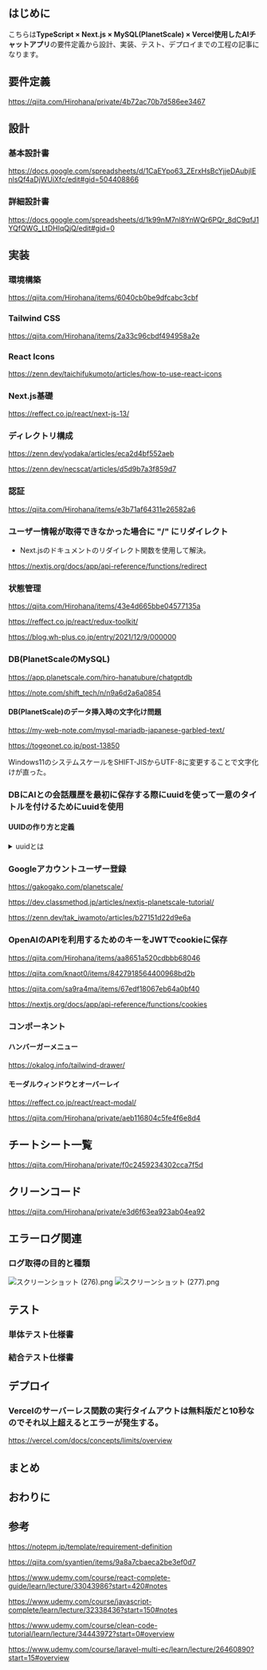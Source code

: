 ## はじめに
こちらは**TypeScript × Next.js × MySQL(PlanetScale) × Vercel使用したAIチャットアプリ**の要件定義から設計、実装、テスト、デプロイまでの工程の記事になります。

## 要件定義

https://qiita.com/Hirohana/private/4b72ac70b7d586ee3467

## 設計

### 基本設計書

https://docs.google.com/spreadsheets/d/1CaEYpo63_ZErxHsBcYjjeDAubjlEnlsQf4aDjWUiXfc/edit#gid=504408866

### 詳細設計書

https://docs.google.com/spreadsheets/d/1k99nM7nl8YnWQr6PQr_8dC9qfJ1YQfQWG_LtDHIqQjQ/edit#gid=0

## 実装

### 環境構築
https://qiita.com/Hirohana/items/6040cb0be9dfcabc3cbf

### Tailwind CSS
https://qiita.com/Hirohana/items/2a33c96cbdf494958a2e

### React Icons
https://zenn.dev/taichifukumoto/articles/how-to-use-react-icons

### Next.js基礎
https://reffect.co.jp/react/next-js-13/

### ディレクトリ構成
https://zenn.dev/yodaka/articles/eca2d4bf552aeb

https://zenn.dev/necscat/articles/d5d9b7a3f859d7

### 認証
https://qiita.com/Hirohana/items/e3b71af64311e26582a6

### ユーザー情報が取得できなかった場合に "/" にリダイレクト
* Next.jsのドキュメントのリダイレクト関数を使用して解決。

https://nextjs.org/docs/app/api-reference/functions/redirect


### 状態管理
https://qiita.com/Hirohana/items/43e4d665bbe04577135a

https://reffect.co.jp/react/redux-toolkit/

https://blog.wh-plus.co.jp/entry/2021/12/9/000000

### DB(PlanetScaleのMySQL)
https://app.planetscale.com/hiro-hanatubure/chatgptdb

https://note.com/shift_tech/n/n9a6d2a6a0854

#### DB(PlanetScale)のデータ挿入時の文字化け問題
https://my-web-note.com/mysql-mariadb-japanese-garbled-text/

https://togeonet.co.jp/post-13850

Windows11のシステムスケールをSHIFT-JISからUTF-8に変更することで文字化けが直った。

### DBにAIとの会話履歴を最初に保存する際にuuidを使って一意のタイトルを付けるためにuuidを使用

#### UUIDの作り方と定義

<details><summary>uuidとは</summary>

UUID（Universally Unique Identifier）は、128ビット（16バイト）の値で表される識別子です。先頭から4ビットごとに16進数の値（0～F）に変換し、5つのグループに区切って表現します。

正確な形式は次のとおりです：
「XXXXXXXX-XXXX-XXXX-XXXX-XXXXXXXXXXXX」

ここで、各「X」は4ビット（1つの16進数文字）を表し、合計で32文字の16進数表現が含まれます。区切り文字としてハイフン（-）を使用して、5つのグループに分けられます。

なお、それぞれの4ビット（4桁の2進数）が16進数に変換されることにより、16進数文字が得られます。例えば、0000は0、0001は1、0010は2、…、1111はFになります。

この形式によって、UUIDはランダム性が高く、全世界で一意の値を持つことが保証されます。UUIDは、データベースのレコードやファイルの名前、識別子の生成などさまざまな場面で利用されます。

https://mebee.info/2022/07/19/post-61487/

</details>



### Googleアカウントユーザー登録
https://gakogako.com/planetscale/

https://dev.classmethod.jp/articles/nextjs-planetscale-tutorial/

https://zenn.dev/tak_iwamoto/articles/b27151d22d9e6a

### OpenAIのAPIを利用するためのキーをJWTでcookieに保存
https://qiita.com/Hirohana/items/aa8651a520cdbbb68046

https://qiita.com/knaot0/items/8427918564400968bd2b

https://qiita.com/sa9ra4ma/items/67edf18067eb64a0bf40

https://nextjs.org/docs/app/api-reference/functions/cookies

### コンポーネント

#### ハンバーガーメニュー
https://okalog.info/tailwind-drawer/

#### モーダルウィンドウとオーバーレイ
https://reffect.co.jp/react/react-modal/

https://qiita.com/Hirohana/private/aeb116804c5fe4f6e8d4

## チートシート一覧
https://qiita.com/Hirohana/private/f0c2459234302cca7f5d

## クリーンコード
https://qiita.com/Hirohana/private/e3d6f63ea923ab04ea92

## エラーログ関連
### ログ取得の目的と種類
![スクリーンショット (276).png](https://qiita-image-store.s3.ap-northeast-1.amazonaws.com/0/1220815/25c1c388-e81a-7993-3523-7920af827950.png)
![スクリーンショット (277).png](https://qiita-image-store.s3.ap-northeast-1.amazonaws.com/0/1220815/ce676612-f77b-a511-dff0-9795348b8af2.png)


## テスト

### 単体テスト仕様書

### 結合テスト仕様書

## デプロイ

### Vercelのサーバーレス関数の実行タイムアウトは無料版だと10秒なのでそれ以上超えるとエラーが発生する。

https://vercel.com/docs/concepts/limits/overview

## まとめ

## おわりに

## 参考
https://notepm.jp/template/requirement-definition

https://qiita.com/syantien/items/9a8a7cbaeca2be3ef0d7

https://www.udemy.com/course/react-complete-guide/learn/lecture/33043986?start=420#notes

https://www.udemy.com/course/javascript-complete/learn/lecture/32338436?start=150#notes

https://www.udemy.com/course/clean-code-tutorial/learn/lecture/34443972?start=0#overview

https://www.udemy.com/course/laravel-multi-ec/learn/lecture/26460890?start=15#overview
